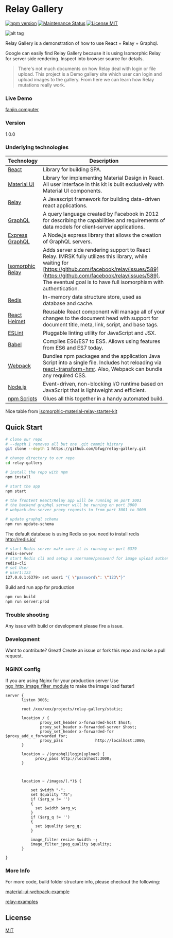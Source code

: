 # Relay Gallery
[![npm version](https://d25lcipzij17d.cloudfront.net/badge.svg?id=js&type=6&v=1.0.0&x2=0)](https://www.npmjs.com/package/relay-gallery)
[![Maintenance Status][status-image]][status-url]
[![License MIT](https://img.shields.io/badge/license-MIT-blue.svg)](https://github.com/bfwg/relay-gallery/blob/master/LICENSE)

![alt tag](http://fanjin.computer/images/0b60b3bb86521cc51c4633e06d72e9bd.png)

Relay Gallery is a demonstration of how to use React + Relay + Graphql.

Google can easily find Relay Gallery because it is using Isomorphic Relay for server side rendering. Inspect into browser source for details.

> There's not much documents on how Relay deal with login or file upload. This project is a
> Demo gallery site which user can login and upload images to the gallery. From here we can
> learn how Relay mutations really work.

### Live Demo

[fanjin.computer](http://fanjin.computer/)

### Version
1.0.0

### Underlying technologies

| **Technology** | **Description**|
|----------------|----------------|
| [React](https://facebook.github.io/react/) | Library for building SPA. |
| [Material UI](http://www.material-ui.com/) | Library for implementing Material Design in React. All user interface in this kit is built exclusively with Material UI components. |
| [Relay](https://facebook.github.io/relay/) | A Javascript framework for building data-driven react applications. |
| [GraphQL](https://facebook.github.io/graphql/) | A query language created by Facebook in 2012 for describing the capabilities and requirements of data models for client‐server applications. |
| [Express GraphQL](https://github.com/graphql/express-graphql) | A Node.js express library that allows the creation of GraphQL servers. |
| [Isomorphic Relay](https://github.com/denvned/isomorphic-relay) | Adds server side rendering support to React Relay. IMRSK fully utilizes this library, while waiting for [https://github.com/facebook/relay/issues/589](https://github.com/facebook/relay/issues/589). The eventual goal is to have full isomorphism with authentication. |
| [Redis](http://redis.io/) | In-memory data structure store, used as database and cache. |
| [React Helmet](https://github.com/nfl/react-helmet) | Reusable React component will manage all of your changes to the document head with support for document title, meta, link, script, and base tags. |
| [ESLint](http://eslint.org/) | Pluggable linting utility for JavaScript and JSX. |
| [Babel](http://babeljs.io) | Compiles ES6/ES7 to ES5. Allows using features from ES6 and ES7 today. |
| [Webpack](http://webpack.github.io) | Bundles npm packages and the application Java Script into a single file. Includes hot reloading via [react-transform-hmr](https://www.npmjs.com/package/react-transform-hmr). Also, Webpack can bundle any required CSS. |
| [Node.js](https://nodejs.org)| Event-driven, non-blocking I/O runtime based on JavaScript that is lightweight and efficient. |
| [npm Scripts](https://docs.npmjs.com/misc/scripts)| Glues all this together in a handy automated build. |
Nice table from [isomorphic-material-relay-starter-kit](https://github.com/codefoundries/isomorphic-material-relay-starter-kit)



## Quick Start

```sh
# clone our repo
# --depth 1 removes all but one .git commit history
git clone --depth 1 https://github.com/bfwg/relay-gallery.git

# change directory to our repo
cd relay-gallery

# install the repo with npm
npm install

# start the app
npm start

# the frontent React/Relay app will be running on port 3001
# the backend graphql server will be running on port 3000
# webpack-dev-server proxy requests to from port 3001 to 3000

# update graphql schema
npm run update-schema
```

The default database is using Redis so you need to install redis
http://redis.io/
```sh
# start Redis server make sure it is running on port 6379
redis-server
# start Redis cli and setup a username/password for image upload authentication
redis-cli
# set User
# user1:123
127.0.0.1:6379> set user1 "{ \"password\": \"123\"}"
```

Build and run app for production
```sh
npm run build
npm run server:prod
```

### Trouble shooting
Any issue with build or development please fire a issue.

### Development

Want to contribute? Great!
Create an issue or fork this repo and make a pull request.


### NGINX config
If you are using Nginx for your production server
Use [ngx_http_image_filter_module](http://nginx.org/en/docs/http/ngx_http_image_filter_module.html) to make the image load faster!


 ```
 server {
        listen 3005;

        root /xxx/xxx/projects/relay-gallery/static;

        location / {
                proxy_set_header x-forwarded-host $host;
                proxy_set_header x-forwarded-server $host;
                proxy_set_header x-forwarded-for $proxy_add_x_forwarded_for;
                proxy_pass              http://localhost:3000;
        }

        location ~ /(graphql|login|upload) {
              proxy_pass http://localhost:3000;
        }



        location ~ /images/(.*)$ {

            set $width "-";
            set $quality "75";
            if ($arg_w != '')
            {
              set $width $arg_w;
            }
            if ($arg_q != '')
            {
              set $quality $arg_q;
            }

            image_filter resize $width -;
            image_filter_jpeg_quality $quality;
        }

 }

```

### More Info

For more code, build folder structure info, please checkout the following:

[material-ui-webpack-example](https://github.com/callemall/material-ui-webpack-example/tree/25938ac6f5db94645e6ea9f24a903792d3133c5d)

[relay-examples](https://github.com/relayjs/relay-examples)

License
----

 [MIT](/LICENSE)

[status-image]: https://img.shields.io/badge/status-maintained-brightgreen.svg
[status-url]: https://github.com/bfwg/relay-gallery





